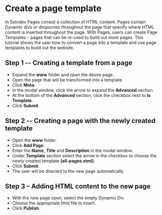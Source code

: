 # Create a page template

In Solodev Pages consist a collection of HTML content. Pages contain Dynamic divs or dropzones throughout the page that specify where HTML content is inserted throughout the page. With Pages, users can create Page Templates – pages that can be re-used to build out more pages. This tutorial shows the user how to convert a page into a template and use page templates to build out the website. 

## Step 1 -- Creating a template from a page

* Expand the **www** folder and open the desire page.
* Open the page that will be transformed into a template. 
* Click **Meta**. 
* In the modal window, click the arrow to expand the **Advanced** section.
* At the bottom of the **Advanced** section, click the checkbox next to **Is Template**.
* Click **Submit**.

## Step 2 -- Creating a page with the newly created template

* Open the **www** folder. 
* Click **Add Page**.
* Enter the **Name**, **Title** and **Description** in the modal window. 
* Under **Template** section select the arrow in the checkbox to choose the newly created template **(all-pages.stml)**.
* Click **Submit**. 
* The user will be directed to the new page automatically. 
 
## Step 3 – Adding HTML content to the new page 

* With the new page open, select the empty Dynamic Div.
* Choose the appropriate html file to insert. 
* Click **Publish**. 